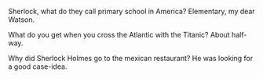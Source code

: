 Sherlock, what do they call primary school in America?
Elementary, my dear Watson.

What do you get when you cross the Atlantic with the Titanic?
About half-way.

Why did Sherlock Holmes go to the mexican restaurant?
He was looking for a good case-idea.